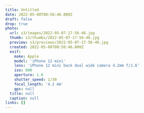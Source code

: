 ```yaml
---
title: Untitled
date: 2022-05-08T00:56:46.000Z
draft: false
drop: true
photo:
  url: s3/images/2022-05-07-17-56-46.jpg
  thumb: s3/thumbs/2022-05-07-17-56-46.jpg
  preview: s3/previews/2022-05-07-17-56-46.jpg
  created: 2022-05-08T00:56:46.000Z
  exif:
    make: Apple
    model: 'iPhone 12 mini'
    lens: 'iPhone 12 mini back dual wide camera 4.2mm f/1.6'
    iso: 800
    aperture: 1.6
    shutter_speed: 1/30
    focal_length: '4.2 mm'
    gps: null
  title: null
  caption: null
links: []
---
```

